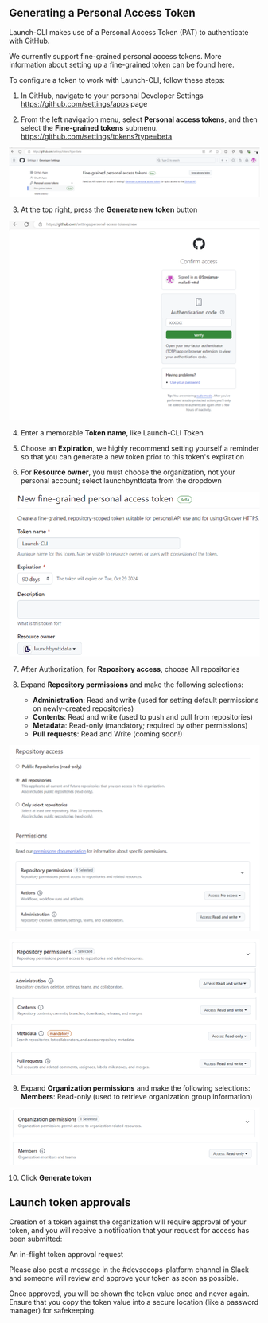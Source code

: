 ## Generating a Personal Access Token
Launch-CLI makes use of a Personal Access Token (PAT) to authenticate with GitHub.

We currently support fine-grained personal access tokens. More information about setting up a fine-grained token can be found here.

To configure a token to work with Launch-CLI, follow these steps:

1. In GitHub, navigate to your personal Developer Settings https://github.com/settings/apps page

2. From the left navigation menu, select **Personal access tokens**, and then select the **Fine-grained tokens** submenu. https://github.com/settings/tokens?type=beta

<p align="center">
  <img src="./pictures/img.png" /> 
</p>


3. At the top right, press the **Generate new token** button

<p align="center">
  <img src="./pictures/img_1.png" /> 
</p>

4. Enter a memorable **Token name**, like Launch-CLI Token

5. Choose an **Expiration**, we highly recommend setting yourself a reminder so that you can generate a new token prior to this token's expiration

6. For **Resource owner**, you must choose the organization, not your personal account; select launchbynttdata from the dropdown

<p align="center">
  <img src="./pictures/img_2.png" /> 
</p>

7. After Authorization, for **Repository access**, choose All repositories

8. Expand **Repository permissions** and make the following selections:

   * **Administration**: Read and write (used for setting default permissions on newly-created repositories)
   * **Contents**: Read and write (used to push and pull from repositories)
   * **Metadata**: Read-only (mandatory; required by other permissions)
   * **Pull requests**: Read and Write (coming soon!)

<p align="center">
  <img src="./pictures/img_3.png" /> 
</p>
<p align="center">
  <img src="./pictures/img_5.png" /> 
</p>

9. Expand **Organization permissions** and make the following selections:
   **Members**: Read-only (used to retrieve organization group information)

<p align="center">
  <img src="./pictures/img_4.png" /> 
</p>

10. Click **Generate token**

## Launch token approvals
Creation of a token against the organization will require approval of your token, and you will receive a notification that your request for access has been submitted:

An in-flight token approval request

Please also post a message in the #devsecops-platform channel in Slack and someone will review and approve your token as soon as possible.

Once approved, you will be shown the token value once and never again. Ensure that you copy the token value into a secure location (like a password manager) for safekeeping.